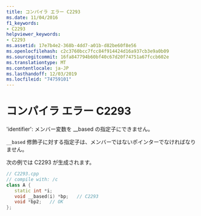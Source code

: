 ```yaml
---
title: コンパイラ エラー C2293
ms.date: 11/04/2016
f1_keywords:
- C2293
helpviewer_keywords:
- C2293
ms.assetid: 17e7b4e2-368b-4dd7-a01b-d82be60f8e56
ms.openlocfilehash: c2c3760bcc7fcc84f914424d16a937cb3e9a0b09
ms.sourcegitcommit: 16fa847794b60bf40c67d20f74751a67fccb602e
ms.translationtype: MT
ms.contentlocale: ja-JP
ms.lasthandoff: 12/03/2019
ms.locfileid: "74759101"
---
```

# <a name="compiler-error-c2293"></a>コンパイラ エラー C2293

'identifier': メンバー変数を __based の指定子にできません。

`__based` 修飾子に対する指定子は、メンバーではないポインターでなければなりません。

次の例では C2293 が生成されます。

```cpp
// C2293.cpp
// compile with: /c
class A {
   static int *i;
   void __based(i) *bp;   // C2293
   void *bp2;   // OK
};
```
